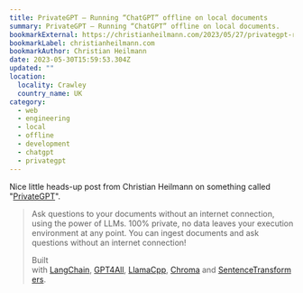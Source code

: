 ```yaml
---
title: PrivateGPT – Running “ChatGPT” offline on local documents
summary: PrivateGPT – Running “ChatGPT” offline on local documents.
bookmarkExternal: https://christianheilmann.com/2023/05/27/privategpt-running-chatgpt-offline-on-local-documents/
bookmarkLabel: christianheilmann.com
bookmarkAuthor: Christian Heilmann
date: 2023-05-30T15:59:53.304Z
updated: ""
location:
  locality: Crawley
  country_name: UK
category:
  - web
  - engineering
  - local
  - offline
  - development
  - chatgpt
  - privategpt
---
```

Nice little heads-up post from Christian Heilmann on something called "[PrivateGPT](https://github.com/imartinez/privateGPT)".

> Ask questions to your documents without an internet connection, using the power of LLMs. 100% private, no data leaves your execution environment at any point. You can ingest documents and ask questions without an internet connection!
>
> Built with [LangChain](https://github.com/hwchase17/langchain), [GPT4All](https://github.com/nomic-ai/gpt4all), [LlamaCpp](https://github.com/ggerganov/llama.cpp), [Chroma](https://www.trychroma.com/) and [SentenceTransformers](https://www.sbert.net/).
